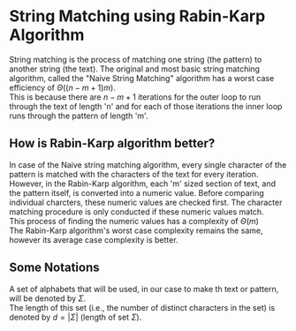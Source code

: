 # String Matching using Rabin-Karp Algorithm
String matching is the process of matching one string (the pattern) to another string (the text). The original and most basic string matching algorithm, called the "Naive String Matching" algorithm has a worst case efficiency of $\Theta ((n-m+1)m)$.  
This is because there are $n-m+1$ iterations for the outer loop to run through the text of length 'n' and for each of those iterations the inner loop runs through the pattern of length 'm'.
## How is Rabin-Karp algorithm better?
In case of the Naive string matching algorithm, every single character of the pattern is matched with the characters of the text for every iteration.  
However, in the Rabin-Karp algorithm, each 'm' sized section of text, and the pattern itself, is converted into a numeric value. Before comparing individual charcters, these numeric values are checked first. The character matching procedure is only conducted if these numeric values match.  
This process of finding the numeric values has a complexity of $\Theta(m)$  
The Rabin-Karp algorithm's worst case complexity remains the same, however its average case complexity is better.
## Some Notations
A set of alphabets that will be used, in our case to make th text or pattern, will be denoted by $\Sigma$.  
The length of this set (i.e., the number of distinct characters in the set) is denoted by $d=|\Sigma|$ (length of set $\Sigma$).
